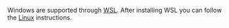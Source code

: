 Windows are supported through [WSL](https://learn.microsoft.com/en-us/windows/wsl/install).
After installing WSL you can follow the [Linux](linux.md) instructions.
